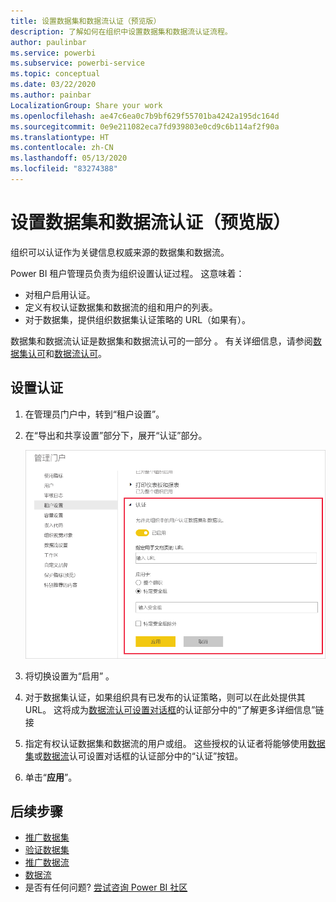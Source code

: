 ```yaml
---
title: 设置数据集和数据流认证（预览版）
description: 了解如何在组织中设置数据集和数据流认证流程。
author: paulinbar
ms.service: powerbi
ms.subservice: powerbi-service
ms.topic: conceptual
ms.date: 03/22/2020
ms.author: painbar
LocalizationGroup: Share your work
ms.openlocfilehash: ae47c6ea0c7b9bf629f55701ba4242a195dc164d
ms.sourcegitcommit: 0e9e211082eca7fd939803e0cd9c6b114af2f90a
ms.translationtype: HT
ms.contentlocale: zh-CN
ms.lasthandoff: 05/13/2020
ms.locfileid: "83274388"
---
```

# <a name="set-up-dataset-and-dataflow-certification-preview"></a>设置数据集和数据流认证（预览版）

组织可以认证作为关键信息权威来源的数据集和数据流。

Power BI 租户管理员负责为组织设置认证过程。 这意味着：
* 对租户启用认证。
* 定义有权认证数据集和数据流的组和用户的列表。
* 对于数据集，提供组织数据集认证策略的 URL（如果有）。

数据集和数据流认证是数据集和数据流认可的一部分  。 有关详细信息，请参阅[数据集认可](../connect-data/service-datasets-promote.md)和[数据流认可](../transform-model/service-dataflows-promote-certify.md)。


## <a name="set-up-certification"></a>设置认证

1. 在管理员门户中，转到“租户设置”。
1. 在“导出和共享设置”部分下，展开“认证”部分。

   ![设置数据集和数据流认证](media/service-admin-setup-certification/service-admin-certification-setup-dialog.png)

1. 将切换设置为“启用”  。
1. 对于数据集认证，如果组织具有已发布的认证策略，则可以在此处提供其 URL。 这将成为[数据流认可设置对话框](../connect-data/service-datasets-promote.md#request-dataset-certification)的认证部分中的“了解更多详细信息”链接   
1. 指定有权认证数据集和数据流的用户或组。 这些授权的认证者将能够使用[数据集](../connect-data/service-datasets-promote.md#request-dataset-certification)或[数据流](../transform-model/service-dataflows-promote-certify.md#certify-a-dataflow)认可设置对话框的认证部分中的“认证”按钮。
1. 单击“**应用**”。

## <a name="next-steps"></a>后续步骤
* [推广数据集](../connect-data/service-datasets-promote.md)
* [验证数据集](../connect-data/service-datasets-certify.md)
* [推广数据流](../transform-model/service-dataflows-promote-certify.md#promote-a-dataflow)
* [数据流](../transform-model/service-dataflows-promote-certify.md#certify-a-dataflow)
* 是否有任何问题? [尝试咨询 Power BI 社区](https://community.powerbi.com/)
